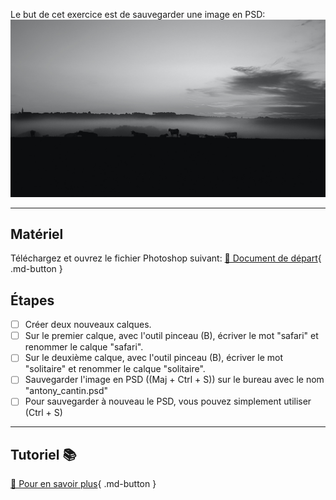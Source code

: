  Le but de cet exercice est de sauvegarder une image en PSD:
![](../assets/image/anthony_cantin.jpg)

***

## Matériel

Téléchargez et ouvrez le fichier Photoshop suivant:
[📁 Document de départ](../assets/image/anthony_cantin.jpg){ .md-button }   <br>

## Étapes

- [ ] Créer deux nouveaux calques.
- [ ] Sur le premier calque, avec l'outil pinceau (B), écriver le mot "safari" et renommer le calque "safari".
- [ ] Sur le deuxième calque, avec l'outil pinceau (B), écriver le mot "solitaire" et renommer le calque "solitaire".
- [ ] Sauvegarder l'image en PSD ((Maj + Ctrl + S)) sur le bureau avec le nom "antony_cantin.psd"
- [ ] Pour sauvegarder à nouveau le PSD, vous pouvez simplement utiliser (Ctrl + S)

***

## Tutoriel 📚

[📖 Pour en savoir plus](https://uqam-my.sharepoint.com/:v:/g/personal/lavoie-pilote_francoise_uqam_ca/EcavsLtE0Y5Pk3GMxsWD-ssBC9P1z57Dx9FekQbGze7_8g?nav=eyJyZWZlcnJhbEluZm8iOnsicmVmZXJyYWxBcHAiOiJPbmVEcml2ZUZvckJ1c2luZXNzIiwicmVmZXJyYWxBcHBQbGF0Zm9ybSI6IldlYiIsInJlZmVycmFsTW9kZSI6InZpZXciLCJyZWZlcnJhbFZpZXciOiJNeUZpbGVzTGlua0NvcHkifX0&e=GQke8a){ .md-button }   <br>
